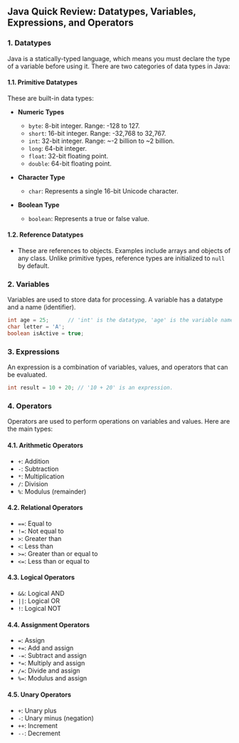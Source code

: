 ## Java Quick Review: Datatypes, Variables, Expressions, and Operators

### 1. Datatypes

Java is a statically-typed language, which means you must declare the type of a variable before using it. There are two categories of data types in Java:

#### 1.1. Primitive Datatypes

These are built-in data types:

- **Numeric Types**
  - `byte`: 8-bit integer. Range: -128 to 127.
  - `short`: 16-bit integer. Range: -32,768 to 32,767.
  - `int`: 32-bit integer. Range: ~-2 billion to ~2 billion.
  - `long`: 64-bit integer. 
  - `float`: 32-bit floating point.
  - `double`: 64-bit floating point.

- **Character Type**
  - `char`: Represents a single 16-bit Unicode character.

- **Boolean Type**
  - `boolean`: Represents a true or false value.

#### 1.2. Reference Datatypes

- These are references to objects. Examples include arrays and objects of any class. Unlike primitive types, reference types are initialized to `null` by default.

### 2. Variables

Variables are used to store data for processing. A variable has a datatype and a name (identifier).

```java
int age = 25;      // 'int' is the datatype, 'age' is the variable name, and '25' is the value.
char letter = 'A'; 
boolean isActive = true;
```

### 3. Expressions

An expression is a combination of variables, values, and operators that can be evaluated.

```java
int result = 10 + 20; // '10 + 20' is an expression.
```

### 4. Operators

Operators are used to perform operations on variables and values. Here are the main types:

#### 4.1. Arithmetic Operators

- `+`: Addition
- `-`: Subtraction
- `*`: Multiplication
- `/`: Division
- `%`: Modulus (remainder)

#### 4.2. Relational Operators

- `==`: Equal to
- `!=`: Not equal to
- `>`: Greater than
- `<`: Less than
- `>=`: Greater than or equal to
- `<=`: Less than or equal to

#### 4.3. Logical Operators

- `&&`: Logical AND
- `||`: Logical OR
- `!`: Logical NOT

#### 4.4. Assignment Operators

- `=`: Assign
- `+=`: Add and assign
- `-=`: Subtract and assign
- `*=`: Multiply and assign
- `/=`: Divide and assign
- `%=`: Modulus and assign

#### 4.5. Unary Operators

- `+`: Unary plus
- `-`: Unary minus (negation)
- `++`: Increment
- `--`: Decrement
